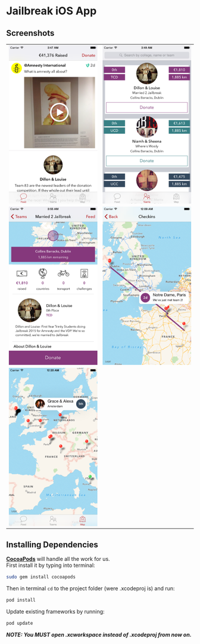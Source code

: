 Jailbreak iOS App
================

## Screenshots
<table>
  <tbody>
    <tr>
      <td><img src="./screenshots/1@2x.png"></td>
      <td><img src="./screenshots/2@2x.png"></td>
    </tr>
    <tr>
      <td><img src="./screenshots/3@2x.png"></td>
      <td><img src="./screenshots/4@2x.png"></td>
    </tr>
    <tr>
      <td><img src="./screenshots/5@2x.png"></td>
    </tr>
  </tbody>
</table>

## Installing Dependencies

[**CocoaPods**](http://cocoapods.org/) will handle all the work for us.  
First install it by typing into terminal:

```bash
sudo gem install cocoapods
```

Then in terminal `cd` to the project folder (were .xcodeproj is) and run:

```bash
pod install
```

Update existing frameworks by running:

```bash
pod update
```

***NOTE: You MUST open .xcworkspace instead of .xcodeproj from now on.***
